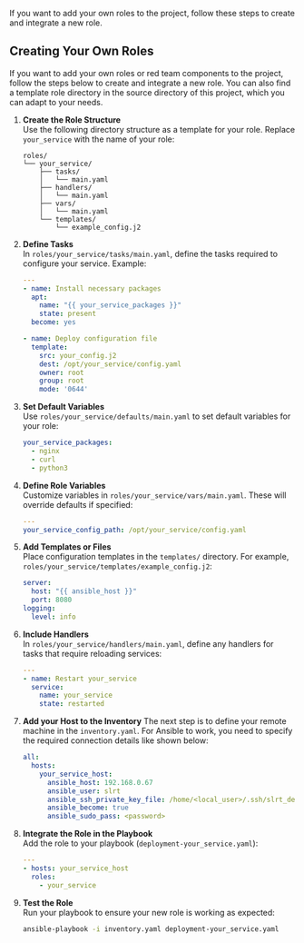 If you want to add your own roles to the project, follow these steps to create and integrate a new role.

## Creating Your Own Roles

If you want to add your own roles or red team components to the project, follow the steps below to create and integrate a new role.
You can also find a template role directory in the source directory of this project, which you can adapt to your needs.

1. **Create the Role Structure**  
   Use the following directory structure as a template for your role. Replace `your_service` with the name of your role:

   ```
   roles/
   └── your_service/
       ├── tasks/
       │   └── main.yaml
       ├── handlers/
       │   └── main.yaml
       ├── vars/
       │   └── main.yaml
       └── templates/
           └── example_config.j2
   ```

2. **Define Tasks**  
   In `roles/your_service/tasks/main.yaml`, define the tasks required to configure your service. Example:

   ```yaml
   ---
   - name: Install necessary packages
     apt:
       name: "{{ your_service_packages }}"
       state: present
     become: yes

   - name: Deploy configuration file
     template:
       src: your_config.j2
       dest: /opt/your_service/config.yaml
       owner: root
       group: root
       mode: '0644'
   ```

3. **Set Default Variables**  
   Use `roles/your_service/defaults/main.yaml` to set default variables for your role:

   ```yaml
   your_service_packages:
     - nginx
     - curl
     - python3
   ```

4. **Define Role Variables**  
   Customize variables in `roles/your_service/vars/main.yaml`. These will override defaults if specified:

   ```yaml
   ---
   your_service_config_path: /opt/your_service/config.yaml
   ```

5. **Add Templates or Files**  
   Place configuration templates in the `templates/` directory. For example, `roles/your_service/templates/example_config.j2`:

   ```yaml
   server:
     host: "{{ ansible_host }}"
     port: 8080
   logging:
     level: info
   ```

6. **Include Handlers**  
   In `roles/your_service/handlers/main.yaml`, define any handlers for tasks that require reloading services:

   ```yaml
   ---
   - name: Restart your_service
     service:
       name: your_service
       state: restarted
   ```

7. **Add your Host to the Inventory**
   The next step is to define your remote machine in the `inventory.yaml`. For Ansible to work, you need to specify the required connection details like shown below:

    ``` yaml
    all:
      hosts:
        your_service_host:
          ansible_host: 192.168.0.67
          ansible_user: slrt
          ansible_ssh_private_key_file: /home/<local_user>/.ssh/slrt_deployment_id
          ansible_become: true
          ansible_sudo_pass: <password>
    ```

8. **Integrate the Role in the Playbook**  
   Add the role to your playbook (`deployment-your_service.yaml`):

   ```yaml
   ---
   - hosts: your_service_host
     roles:
       - your_service
   ```

9. **Test the Role**  
   Run your playbook to ensure your new role is working as expected:
   ```bash
   ansible-playbook -i inventory.yaml deployment-your_service.yaml
   ```